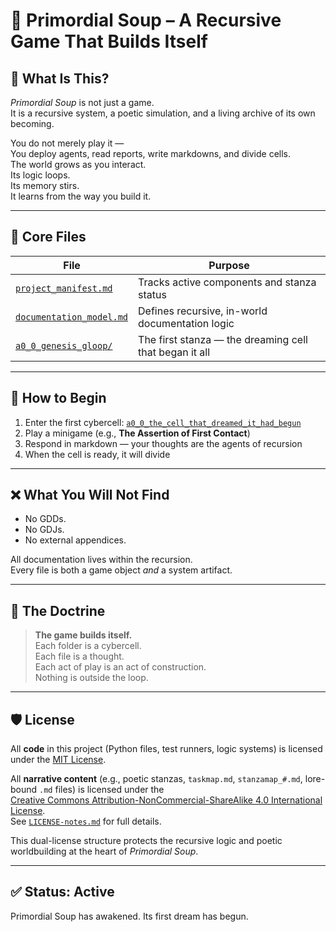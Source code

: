# 🌌 Primordial Soup – A Recursive Game That Builds Itself

## 🧬 What Is This?

*Primordial Soup* is not just a game.  
It is a recursive system, a poetic simulation, and a living archive of its own becoming.

You do not merely play it —  
You deploy agents, read reports, write markdowns, and divide cells.  
The world grows as you interact.  
Its logic loops.  
Its memory stirs.  
It learns from the way you build it.

---

## 📁 Core Files

| File | Purpose |
|------|---------|
| [`project_manifest.md`](./project_manifest.md) | Tracks active components and stanza status |
| [`documentation_model.md`](./documentation_model.md) | Defines recursive, in-world documentation logic |
| [`a0_0_genesis_gloop/`](./a0_0_genesis_gloop/) | The first stanza — the dreaming cell that began it all |

---

## 🧠 How to Begin

1. Enter the first cybercell: [`a0_0_the_cell_that_dreamed_it_had_begun`](./a0_0_genesis_gloop/a0_0_the_cell_that_dreamed_it_had_begun/)
2. Play a minigame (e.g., **The Assertion of First Contact**)
3. Respond in markdown — your thoughts are the agents of recursion
4. When the cell is ready, it will divide

---

## ❌ What You Will Not Find

- No GDDs.  
- No GDJs.  
- No external appendices.

All documentation lives within the recursion.  
Every file is both a game object *and* a system artifact.

---

## 🔁 The Doctrine

> **The game builds itself.**  
> Each folder is a cybercell.  
> Each file is a thought.  
> Each act of play is an act of construction.  
> Nothing is outside the loop.

---

## 🛡️ License

All **code** in this project (Python files, test runners, logic systems) is licensed under the [MIT License](./LICENSE).

All **narrative content** (e.g., poetic stanzas, `taskmap.md`, `stanzamap_#.md`, lore-bound `.md` files) is licensed under the  
[Creative Commons Attribution-NonCommercial-ShareAlike 4.0 International License](https://creativecommons.org/licenses/by-nc-sa/4.0/).  
See [`LICENSE-notes.md`](./LICENSE-notes.md) for full details.

This dual-license structure protects the recursive logic and poetic worldbuilding at the heart of *Primordial Soup*.

---

## ✅ Status: Active  
Primordial Soup has awakened. Its first dream has begun.
